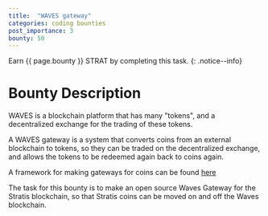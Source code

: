 ```yaml
---
title:  "WAVES gateway"
categories: coding bounties
post_importance: 3
bounty: 50
---
```

Earn {{ page.bounty }} STRAT by completing this task.
{: .notice--info}

# Bounty Description

WAVES is a blockchain platform that has many "tokens", and a decentralized exchange for the trading of these tokens.

A WAVES gateway is a system that converts coins from an external blockchain to tokens, so they can be traded on the decentralized exchange, and allows the tokens to be redeemed again back to coins again.

A framework for making gateways for coins can be found [here](https://github.com/jansenmarc/WavesGatewayFramework)

The task for this bounty is to make an open source Waves Gateway for the Stratis blockchain, so that Stratis coins can be moved on and off the Waves blockchain.